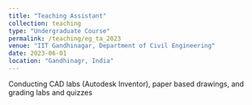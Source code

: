 ```yaml
---
title: "Teaching Assistant"
collection: teaching
type: "Undergraduate Course"
permalink: /teaching/eg_ta_2023
venue: "IIT Gandhinagar, Department of Civil Engineering"
date: 2023-06-01
location: "Gandhinagr, India"
---
```


Conducting CAD labs (Autodesk Inventor), paper based drawings, and grading labs and quizzes
